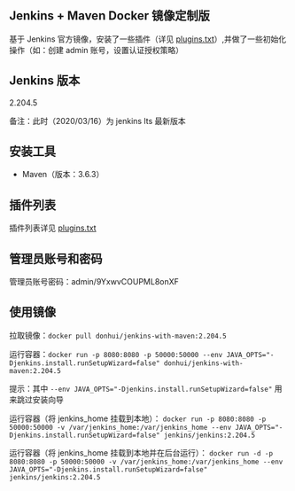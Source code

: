 ## Jenkins + Maven Docker 镜像定制版 
基于 Jenkins 官方镜像，安装了一些插件（详见 [plugins.txt](plugins.txt)）,并做了一些初始化操作（如：创建 admin 账号，设置认证授权策略）

## Jenkins 版本
2.204.5

备注：此时（2020/03/16）为 jenkins lts 最新版本

## 安装工具
- Maven（版本：3.6.3）

## 插件列表
插件列表详见 [plugins.txt](plugins.txt)

## 管理员账号和密码
管理员账号密码：admin/9YxwvCOUPML8onXF

## 使用镜像
拉取镜像：`docker pull donhui/jenkins-with-maven:2.204.5`

运行容器：`docker run -p 8080:8080 -p 50000:50000 --env JAVA_OPTS="-Djenkins.install.runSetupWizard=false" donhui/jenkins-with-maven:2.204.5`

提示：其中 `--env JAVA_OPTS="-Djenkins.install.runSetupWizard=false"` 用来跳过安装向导

运行容器（将 jenkins_home 挂载到本地）：
`docker run -p 8080:8080 -p 50000:50000 -v /var/jenkins_home:/var/jenkins_home --env JAVA_OPTS="-Djenkins.install.runSetupWizard=false" jenkins/jenkins:2.204.5`

运行容器（将 jenkins_home 挂载到本地并在后台运行）：
`docker run -d -p 8080:8080 -p 50000:50000 -v /var/jenkins_home:/var/jenkins_home --env JAVA_OPTS="-Djenkins.install.runSetupWizard=false" jenkins/jenkins:2.204.5`